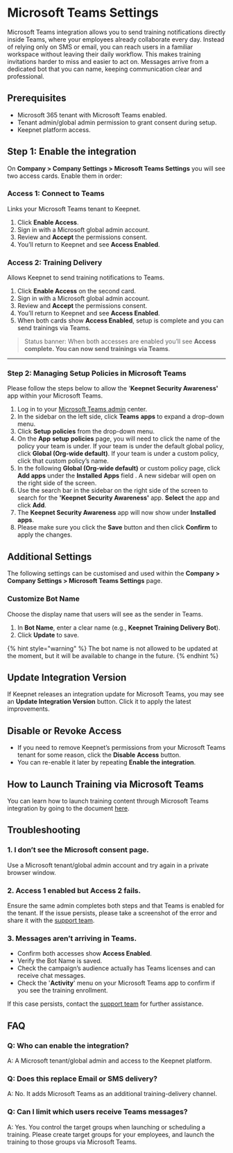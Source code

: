 # Microsoft Teams Settings

Microsoft Teams integration allows you to send training notifications directly inside Teams, where your employees already collaborate every day. Instead of relying only on SMS or email, you can reach users in a familiar workspace without leaving their daily workflow. This makes training invitations harder to miss and easier to act on. Messages arrive from a dedicated bot that you can name, keeping communication clear and professional.

## Prerequisites

* Microsoft 365 tenant with Microsoft Teams enabled.
* Tenant admin/global admin permission to grant consent during setup.
* Keepnet platform access.

## Step 1: Enable the integration

On **Company > Company Settings > Microsoft Teams Settings** you will see two access cards. Enable them in order:

### Access 1: **Connect to Teams**

Links your Microsoft Teams tenant to Keepnet.

1. Click **Enable Access**.
2. Sign in with a Microsoft global admin account.
3. Review and **Accept** the permissions consent.
4. You’ll return to Keepnet and see **Access Enabled**.

### Access 2: **Training Delivery**

Allows Keepnet to send training notifications to Teams.

1. Click **Enable Access** on the second card.
2. Sign in with a Microsoft global admin account.
3. Review and **Accept** the permissions consent.
4. You’ll return to Keepnet and see **Access Enabled**.
5. When both cards show **Access Enabled**, setup is complete and you can send trainings via Teams.

> Status banner: When both accesses are enabled you’ll see **Access complete. You can now send trainings via Teams**.

***

### Step 2: Managing Setup Policies in Microsoft Teams

Please follow the steps below to allow the '**Keepnet Security Awareness'** app within your Microsoft Teams.

1. Log in to your [Microsoft Teams admin](https://admin.teams.microsoft.com/) center.
2. In the sidebar on the left side, click **Teams** **apps** to expand a drop-down menu.
3. Click **Setup** **policies** from the drop-down menu.
4. On the **App** **setup** **policies** page, you will need to click the name of the policy your team is under. If your team is under the default global policy, click **Global (Org-wide default)**. If your team is under a custom policy, click that custom policy’s name.
5. In the following **Global (Org-wide default)** or custom policy page, click **Add apps** under the **Installed** **Apps** field . A new sidebar will open on the right side of the screen.
6. Use the search bar in the sidebar on the right side of the screen to search for the **'Keepnet Security Awareness'** app. **Select** the app and click **Add**.
7. The **Keepnet Security Awareness** app will now show under **Installed apps**.
8. Please make sure you click the **Save** button and then click **Confirm** to apply the changes.

## Additional Settings

The following settings can be customised and used within the **Company > Company Settings > Microsoft Teams Settings** page.

### Customize Bot Name

Choose the display name that users will see as the sender in Teams.

1. In **Bot Name**, enter a clear name (e.g., **Keepnet Training Delivery Bot**).&#x20;
2. Click **Update** to save.

{% hint style="warning" %}
The bot name is not allowed to be updated at the moment, but it will be available to change in the future.
{% endhint %}

## Update Integration Version

If Keepnet releases an integration update for Microsoft Teams, you may see an **Update Integration Version** button. Click it to apply the latest improvements.

## Disable or Revoke Access

* If you need to remove Keepnet’s permissions from your Microsoft Teams tenant for some reason, click the **Disable** **Access** button.
* You can re-enable it later by repeating **Enable the integration**.

## How to Launch Training via Microsoft Teams

You can learn how to launch training content through Microsoft Teams integration by going to the document [here](../../awareness-educator/training-library.md#how-to-launch-training-through-microsoft-teams).

## Troubleshooting

### **1. I don’t see the Microsoft consent page.**

Use a Microsoft tenant/global admin account and try again in a private browser window.

### **2. Access 1 enabled but Access 2 fails.**

Ensure the same admin completes both steps and that Teams is enabled for the tenant. If the issue persists, please take a screenshot of the error and share it with the [support team](../../../../resources/keepnet-support-help-desk.md).

### **3. Messages aren’t arriving in Teams.**

* Confirm both accesses show **Access Enabled**.
* Verify the Bot Name is saved.
* Check the campaign’s audience actually has Teams licenses and can receive chat messages.
* Check the '**Activity**' menu on your Microsoft Teams app to confirm if you see the training enrollment.

If this case persists, contact the [support team](../../../../resources/keepnet-support-help-desk.md) for further assistance.

## FAQ

### **Q: Who can enable the integration?**

A: A Microsoft tenant/global admin and access to the Keepnet platform.

### **Q: Does this replace Email or SMS delivery?**

A: No. It adds Microsoft Teams as an additional training-delivery channel.

### **Q: Can I limit which users receive Teams messages?**

A: Yes. You control the target groups when launching or scheduling a training. Please create target groups for your employees, and launch the training to those groups via Microsoft Teams.
